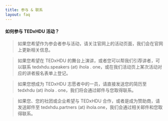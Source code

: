 ```yaml
---
title: 参与 & 联系
layout: faq
---
```


#### 如何参与 TEDxHDU 活动？

> 如果您希望作为参会者参与活动，请关注官网上的活动页面，我们会在官网上更新相关信息。

> 如果您希望在 TEDxHDU 的舞台上演讲，或者您可以帮我们引荐讲者，可以联系 tedxhdu.speakers (at) ihola . one，或在我们活动页上某次活动对应的讲者报名表单上登记。

> 如果您想成为 TEDxHDU 志愿者中的一员，请直接发送您的简历至 tedxhdu (at) ihola . one，我们将会通过邮件与您取得联系。

> 如果您、您的社团或企业希望与 TEDxHDU 合作，或者是成为赞助商，请发送邮件至 tedxhdu.partners (at) ihola.one，我们会通过相关邮件和您取得联系。
